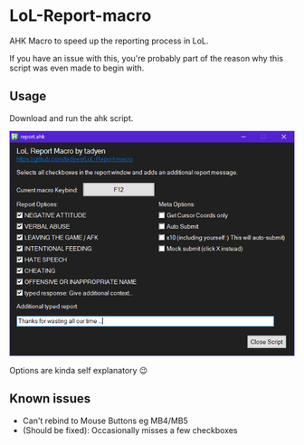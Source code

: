 # LoL-Report-macro

AHK Macro to speed up the reporting process in LoL.

If you have an issue with this, you're probably part of the reason why this script was even made to begin with.

## Usage

Download and run the ahk script.

![user_interface](ui.png)

Options are kinda self explanatory 😉

## Known issues

- Can't rebind to Mouse Buttons eg MB4/MB5
- (Should be fixed): Occasionally misses a few checkboxes
